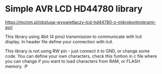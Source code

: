 # Simple AVR LCD HD44780 library

https://mcinm.pl/obsluga-wyswietlaczy-lcd-hd44780-z-mikrokontrolerami-avr/

This library using 4bit (4 pins) transmission to communicate with lcd display. In header file define your connection with lcd.

This library is not using RW pin - just connect it to GND, or change some code. You can define your own characters, check this funtion in c file where you can change if you want to load characters from RAM, or FLASH memory. :P
